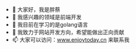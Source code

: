 - 👋 大家好，我是胖蔡
- 👀 我感兴趣的领域是前端开发
- 🌱 我目前在学习的是golang语言
- 💞️ 我致力于网站开发方向，希望能做出正向贡献
- 📫 大家可以访问：www.enjoytoday.cn 来联系我

<!---
amikoj/amikoj is a ✨ special ✨ repository because its `README.md` (this file) appears on your GitHub profile.
You can click the Preview link to take a look at your changes.
--->
